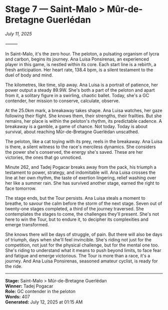 # Stage 7 — Saint-Malo > Mûr-de-Bretagne Guerlédan

*July 11, 2025*

⸻

In Saint-Malo, it's the zero hour. The peloton, a pulsating organism of lycra and carbon, begins its journey. Ana Luisa Ponsirenas, an experienced player in this game, is nestled within its core. Each start line is a rebirth, a fresh anticipation. Her heart rate, 138.4 bpm, is a silent testament to the duel of body and mind.

The kilometres, like time, slip away. Ana Luisa is a portrait of patience, her power output a steady 89.9W. She's both a part of the peloton and apart from it, a solitary figure in a swirling, chaotic ballet. Today, she's a GC contender, her mission to conserve, calculate, observe.

At the 25.0km mark, a breakaway takes shape. Ana Luisa watches, her gaze following their flight. She knows them, their strengths, their frailties. But she remains, her place is within the peloton's rhythm, its predictable cadence. A breakaway is a gamble, a game of chance. Not today. Today is about survival, about reaching Mûr-de-Bretagne Guerlédan unscathed.

The peloton, like a cat toying with its prey, reels in the breakaway. Ana Luisa is there, a silent witness to the race's merciless dynamics. She considers the power she's conserved, the energy she's saved. These are her victories, the ones that go unnoticed.

Minute 262, and Tadej Pogacar breaks away from the pack, his triumph a testament to power, strategy, and indomitable will. Ana Luisa crosses the line at her own rhythm, the taste of exertion lingering, relief washing over her like a summer rain. She has survived another stage, earned the right to face tomorrow.

The stage ends, but the Tour persists. Ana Luisa steals a moment to breathe, to savour the calm before the storm of the next stage. Seven out of twenty-one stages completed, a third of the journey traversed. She contemplates the stages to come, the challenges they'll present. She's not here to win the Tour, but to endure it, to decipher its complexities and emerge transformed.

She knows there will be days of struggle, of pain. But there will also be days of triumph, days when she'll feel invincible. She's riding not just for the competition, not just for the physical challenge, but for the mental one too. She's riding to understand what it means to push beyond limits, to face fear and fatigue and emerge victorious. The Tour is more than a race, it's a journey. And Ana Luisa Ponsirenas, seasoned amateur cyclist, is ready for the ride.

---

**Stage:** Saint-Malo > Mûr-de-Bretagne Guerlédan  
**Winner:** Tadej Pogacar  
**Role:** GC contender in the peloton  
**Words:** 407  
**Generated:** July 12, 2025 at 01:15 AM  

